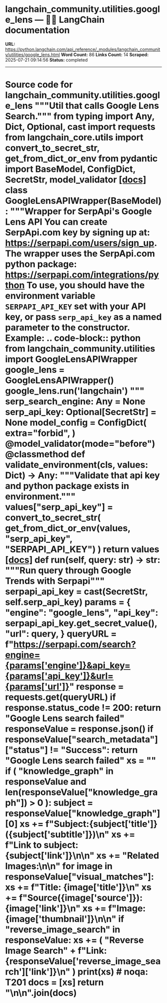 # langchain_community.utilities.google_lens — 🦜🔗 LangChain  documentation

**URL:** https://python.langchain.com/api_reference/_modules/langchain_community/utilities/google_lens.html
**Word Count:** 86
**Links Count:** 14
**Scraped:** 2025-07-21 09:14:56
**Status:** completed

---

# Source code for langchain\_community.utilities.google\_lens               """Util that calls Google Lens Search."""          from typing import Any, Dict, Optional, cast          import requests     from langchain_core.utils import convert_to_secret_str, get_from_dict_or_env     from pydantic import BaseModel, ConfigDict, SecretStr, model_validator                              [[docs]](https://python.langchain.com/api_reference/community/utilities/langchain_community.utilities.google_lens.GoogleLensAPIWrapper.html#langchain_community.utilities.google_lens.GoogleLensAPIWrapper)     class GoogleLensAPIWrapper(BaseModel):         """Wrapper for SerpApi's Google Lens API              You can create SerpApi.com key by signing up at: https://serpapi.com/users/sign_up.              The wrapper uses the SerpApi.com python package:         https://serpapi.com/integrations/python              To use, you should have the environment variable ``SERPAPI_API_KEY``         set with your API key, or pass `serp_api_key` as a named parameter         to the constructor.               Example:             .. code-block:: python                  from langchain_community.utilities import GoogleLensAPIWrapper             google_lens = GoogleLensAPIWrapper()             google_lens.run('langchain')         """              serp_search_engine: Any = None         serp_api_key: Optional[SecretStr] = None              model_config = ConfigDict(             extra="forbid",         )              @model_validator(mode="before")         @classmethod         def validate_environment(cls, values: Dict) -> Any:             """Validate that api key and python package exists in environment."""             values["serp_api_key"] = convert_to_secret_str(                 get_from_dict_or_env(values, "serp_api_key", "SERPAPI_API_KEY")             )                  return values                         [[docs]](https://python.langchain.com/api_reference/community/utilities/langchain_community.utilities.google_lens.GoogleLensAPIWrapper.html#langchain_community.utilities.google_lens.GoogleLensAPIWrapper.run)         def run(self, query: str) -> str:             """Run query through Google Trends with Serpapi"""             serpapi_api_key = cast(SecretStr, self.serp_api_key)                  params = {                 "engine": "google_lens",                 "api_key": serpapi_api_key.get_secret_value(),                 "url": query,             }             queryURL = f"https://serpapi.com/search?engine={params['engine']}&api_key={params['api_key']}&url={params['url']}"             response = requests.get(queryURL)                  if response.status_code != 200:                 return "Google Lens search failed"                  responseValue = response.json()                  if responseValue["search_metadata"]["status"] != "Success":                 return "Google Lens search failed"                  xs = ""             if (                 "knowledge_graph" in responseValue                 and len(responseValue["knowledge_graph"]) > 0             ):                 subject = responseValue["knowledge_graph"][0]                 xs += f"Subject:{subject['title']}({subject['subtitle']})\n"                 xs += f"Link to subject:{subject['link']}\n\n"             xs += "Related Images:\n\n"             for image in responseValue["visual_matches"]:                 xs += f"Title: {image['title']}\n"                 xs += f"Source({image['source']}): {image['link']}\n"                 xs += f"Image: {image['thumbnail']}\n\n"             if "reverse_image_search" in responseValue:                 xs += (                     "Reverse Image Search"                     + f"Link: {responseValue['reverse_image_search']['link']}\n"                 )             print(xs)  # noqa: T201                  docs = [xs]                  return "\n\n".join(docs)